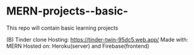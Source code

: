 # MERN-projects--basic-
This repo will contain basic learning projects

(B) Tinder clone Hosting: https://tinder-twin-95dc5.web.app/ Made with: MERN Hosted on: Heroku(server) and Firebase(frontend)
